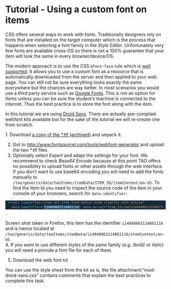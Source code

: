 <!--
parent:
    title: Tutorial_-_How_to_customize_the_look_of_items
author:
    - 'Dieter Raber'
created_at: '2014-07-02 12:01:45'
updated_at: '2014-07-21 09:45:05'
tags:
    - 'Tutorial - How to customize the look of items'
-->

Tutorial - Using a custom font on items
=======================================

CSS offers several ways to work with fonts. Traditionally designers rely on fonts that are installed on the target computer which is the process that happens when selecting a font family in the *Style Editor*. Unfortunately very few fonts are available cross-OS so there is not a 100% guarantee that your item will look the same in every browser/device/OS.

The modern approach is to use the CSS `@font-face` rule which is [well supported](http://caniuse.com/#feat=fontface). It allows you to use a custom font as a resource that is automatically downloaded from the server and then applied to your web page. You can still not be sure everything looks exactly the same everywhere but the chances are way better. In most scenarios you would use a third party service such as [Google Fonts](https://www.google.com/fonts#UsePlace:use/Collection:Droid+Sans). This is not an option for *Items* unless you can be sure the student’s machine is connected to the internet. Thus the best practice is to store the font along with the item.

In this tutorial we are using [Droid Sans](http://www.fontsquirrel.com/fonts/Droid-Sans). There are actually pre-compiled webfont kits available but for the sake of the tutorial we will re-create one from scratch.

1\. Download [a copy of the \*.ttf (archived)](http://www.fontsquirrel.com/fonts/Droid-Sans) and unpack it.<br/>

2. Got to http://www.fontsquirrel.com/tools/webfont-generator and upload the two \*.ttf files<br/>
3. Optionally select *Expert* and adapt the settings for your font. We recommend to check *Base64 Encode* because at this point TAO offers no possibility to upload fonts or other assets through the web interface. If you don’t want to use base64 encoding you will need to add the fonts manually to `/tao/generis/data/taoItems/itemData/ITEM_ID/itemContent/en-US`. To find the Item Id you need to inspect the source code of the item in your console of your browsers, search for `data-identifier`:

![](../resources/find-item-serial.png).<br/>

Screen shot taken in Firefox, this item has the identifier `i14048063114861116` and is hence located at `/tao/generis/data/taoItems/itemData/i14048063114861116/itemContent/en-US`<br/>
4. If you want to use different styles of the same family (e.g. /bold/ or *italic*) you will need a provide a font file for each of them.<br/>

5. Download the web font kit

You can use the style sheet from the kit as is, the file attachment:“mod-droid-sans.css” contains comments that explain the best practices to complete this task.

